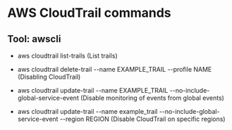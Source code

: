 # AWS CloudTrail commands

## Tool: awscli

 - aws cloudtrail list-trails (List trails)

 - aws cloudtrail delete-trail --name EXAMPLE_TRAIL --profile NAME (Disabling CloudTrail)

 - aws cloudtrail update-trail --name EXAMPLE_TRAIL --no-include-global-service-event (Disable monitoring of events from global events)

 - aws cloudtrail update-trail --name example_trail --no-include-global-service-event --region REGION (Disable CloudTrail on specific regions)
